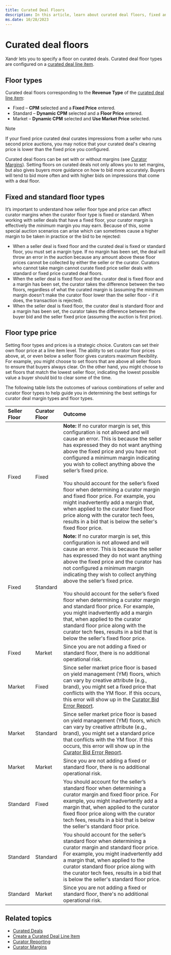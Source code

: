 ```yaml
---
title: Curated Deal Floors
description: In this article, learn about curated deal floors, fixed and standard floor types, and floor type prices.
ms.date: 10/28/2023
---
```


# Curated deal floors

Xandr lets you to specify a floor on curated deals. Curated deal floor types are configured on a [curated deal line item](create-a-curated-deal-line-item.md).

## Floor types

Curated deal floors corresponding to the **Revenue Type** of the [curated deal line item](create-a-curated-deal-line-item.md):

- Fixed – **CPM** selected and a **Fixed Price** entered.
- Standard – **Dynamic CPM** selected and a **Floor Price** entered.
- Market – **Dynamic CPM** selected and **Use Market Price** selected.

> [!NOTE]
> If your fixed price curated deal curates impressions from a seller who runs second price auctions, you may notice that your curated deal's clearing price is lower than the fixed price you configured.

Curated deal floors can be set with or without margins (see [Curator Margins](curator-margins.md)). Setting floors on curated deals not only allows you to set margins, but also gives buyers more guidance on how to bid more accurately. Buyers will tend to bid more often and with higher bids on impressions that come with a deal floor.

## Fixed and standard floor types

It’s important to understand how seller floor type and price can affect curator margins when the curator floor type is fixed or standard. When working with seller deals that have a fixed floor, your curator margin is effectively the *minimum* margin you may earn. Because of this, some special auction scenarios can arise which can sometimes cause a higher margin to be taken in practice or the bid to be rejected:

- When a seller deal is fixed floor and the curated deal is fixed or standard floor, you must set a margin type. If no margin has been set, the deal will throw an error in the auction because any amount above these floor prices cannot be collected by either the seller or the curator. Curators who cannot take margin cannot curate fixed price seller deals with standard or fixed price curated deal floors.
- When the seller deal is fixed floor and the curator deal is fixed floor and a margin has been set, the curator takes the difference between the two floors, regardless of what the curated margin is (assuming the minimum margin doesn't make the curator floor lower than the seller floor - if it does, the transaction is rejected).
- When the seller deal is fixed floor, the curator deal is standard floor and a margin has been set, the curator takes the difference between the buyer bid and the seller fixed price (assuming the auction is first price).

## Floor type price

Setting floor types and prices is a strategic choice. Curators can set their own floor price at a line item level. The ability to set curator floor prices above, at, or even below a seller floor gives curators maximum flexibility. For example, you might choose to set floors that are above all seller floors to ensure that buyers always clear. On the other hand, you might choose to set floors that match the lowest seller floor, indicating the lowest possible value a buyer should bid to clear some of the time.

The following table lists the outcomes of various combinations of seller and curator floor types to help guide you in determining the best settings for curator deal margin types and floor types.

| Seller Floor | Curator Floor | Outcome |
|:---|:---|:---|
| Fixed | Fixed | **Note:** If no curator margin is set, this configuration is not allowed and will cause an error. This is because the seller has expressed they do not want anything above the fixed price and you have not configured a minimum margin indicating you wish to collect anything above the seller’s fixed price.<br><br>You should account for the seller’s fixed floor when determining a curator margin and fixed floor price. For example, you might inadvertently add a margin that, when applied to the curator fixed floor price along with the curator tech fees, results in a bid that is below the seller's fixed floor price. |
| Fixed | Standard | **Note:** If no curator margin is set, this configuration is not allowed and will cause an error. This is because the seller has expressed they do not want anything above the fixed price and the curator has not configured a minimum margin indicating they wish to collect anything above the seller’s fixed price.<br><br>You should account for the seller’s fixed floor when determining a curator margin and standard floor price. For example, you might inadvertently add a margin that, when applied to the curator standard floor price along with the curator tech fees, results in a bid that is below the seller's fixed floor price. |
| Fixed | Market | Since you are not adding a fixed or standard floor, there is no additional operational risk. |
| Market | Fixed | Since seller market price floor is based on yield management (YM) floors, which can vary by creative attribute (e.g., brand), you might set a fixed price that conflicts with the YM floor. If this occurs, this error will show up in the [Curator Bid Error Report](curator-bid-error-report.md). |
| Market | Standard | Since seller market price floor is based on yield management (YM) floors, which can vary by creative attribute (e.g., brand), you might set a standard price that conflicts with the YM floor. If this occurs, this error will show up in the [Curator Bid Error Report](curator-bid-error-report.md). |
| Market | Market | Since you are not adding a fixed or standard floor, there is no additional operational risk. |
| Standard | Fixed | You should account for the seller’s standard floor when determining a curator margin and fixed floor price. For example, you might inadvertently add a margin that, when applied to the curator fixed floor price along with the curator tech fees, results in a bid that is below the seller's standard floor price. |
| Standard | Standard | You should account for the seller’s standard floor when determining a curator margin and standard floor price. For example, you might inadvertently add a margin that, when applied to the curator standard floor price along with the curator tech fees, results in a bid that is below the seller's standard floor price. |
| Standard | Market | Since you are not adding a fixed or standard floor, there's no additional operational risk. |

## Related topics

- [Curated Deals](curated-deals.md)
- [Create a Curated Deal Line Item](create-a-curated-deal-line-item.md)
- [Curator Reporting](curator-reporting.md)
- [Curator Margins](curator-margins.md)
